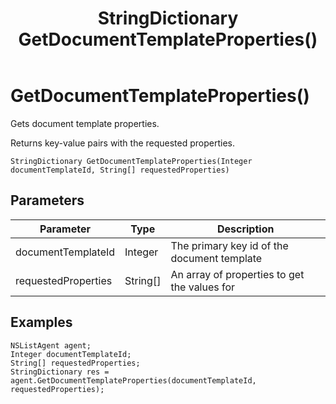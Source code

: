 ﻿---
uid: crmscript_class_nslistagent_getdocumenttemplateproperties
title: StringDictionary GetDocumentTemplateProperties()
description: CRMScript method in the NSListAgent class that retrieves a list of key-value pairs of document template properties
intellisense: NSListAgent.GetDocumentTemplateProperties
keywords: NSListAgent, GetDocumentTemplateProperties, GetDocumentTemplateProperties(Integer,String[])
so.topic: reference
---

# GetDocumentTemplateProperties()

Gets document template properties.

Returns key-value pairs with the requested properties.

`StringDictionary GetDocumentTemplateProperties(Integer documentTemplateId, String[] requestedProperties)`

## Parameters

| Parameter | Type | Description |
|---|---|---|
| documentTemplateId | Integer | The primary key id of the document template |
| requestedProperties | String[] | An array of properties to get the values for |

## Examples

```crmscript
NSListAgent agent;
Integer documentTemplateId;
String[] requestedProperties;
StringDictionary res = agent.GetDocumentTemplateProperties(documentTemplateId, requestedProperties);
```

